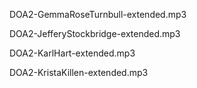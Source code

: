DOA2-GemmaRoseTurnbull-extended.mp3

DOA2-JefferyStockbridge-extended.mp3

DOA2-KarlHart-extended.mp3

DOA2-KristaKillen-extended.mp3
